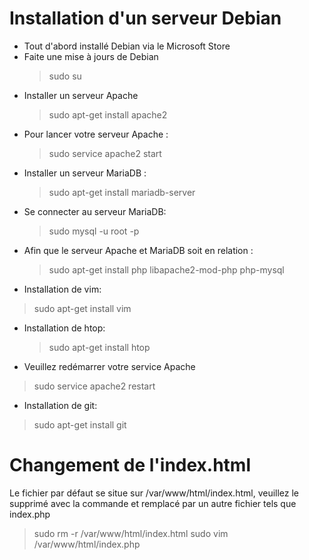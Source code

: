 # Installation d'un serveur Debian
- Tout d'abord installé Debian via le Microsoft Store
- Faite une mise à jours de Debian
	> sudo su
- Installer un serveur Apache
  > sudo apt-get install apache2
- Pour lancer votre serveur Apache : 
  > sudo service apache2 start
- Installer un serveur MariaDB :
  > sudo apt-get install mariadb-server
- Se connecter au serveur MariaDB:
  > sudo mysql -u root -p
 - Afin que le serveur Apache et MariaDB soit en relation :
   > sudo apt-get install php libapache2-mod-php php-mysql
- Installation de vim:
 > sudo apt-get install vim
- Installation de htop:
  > sudo apt-get install htop
- Veuillez redémarrer votre service Apache
> sudo service apache2 restart
- Installation de git: 
> sudo apt-get install git

# Changement de l'index.html
Le fichier par défaut se situe sur /var/www/html/index.html, veuillez le supprimé avec la commande et remplacé par un autre fichier tels que index.php
 > sudo rm -r /var/www/html/index.html
 >sudo  vim /var/www/html/index.php
